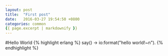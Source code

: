 ```yaml
---
layout: post
title:  "First post"
date:   2016-03-27 19:54:50 +0800
categories: common
{{ page.excerpt | markdownify }}
---
```

#Hello World
{% highlight erlang %}
say() ->
    io:format("hello world!~n").
{% endhighlight %}

